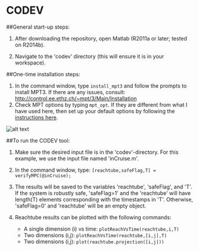 # CODEV

##General start-up steps:

1. After downloading the repository, open Matlab (R2011a or later; tested on R2014b).

2. Navigate to the 'codev' directory (this will ensure it is in your workspace).


##One-time installation steps:

1. In the command window, type ```install_mpt3``` and follow the prompts to install MPT3. 
If there are any issues, consult: http://control.ee.ethz.ch/~mpt/3/Main/Installation
2. Check MPT options by typing ```mpt_opt```. If they are different from what I have used here, then set up your default options by following the [instructions here](http://control.ee.ethz.ch/~mpt/3/Main/FAQ).

![alt text](https://bytebucket.org/nchan2/codev/raw/6cdcd30ccebbeca3f19b94fe0bdbc503423c671c/MPT3_mptopt.png)


##To run the CODEV tool:

1. Make sure the desired input file is in the 'codev'-directory. For this example, we use the input file named 'inCruise.m'.

2. In the command window, type: ```[reachtube,safeFlag,T] = verifyMPC(@inCruise);```

3. The results will be saved to the variables 'reachtube', 'safeFlag', and 'T'. 
If the system is robustly safe, 'safeFlag=1' and the 'reachtube' will have length(T) elements corresponding with the timestamps in 'T'. Otherwise, 'safeFlag=0' and 'reachtube' will be an empty object.

4. Reachtube results can be plotted with the following commands:
    * A single dimension (i) vs time: ```plotReachVsTime(reachtube,i,T)```
    * Two dimensions (i,j): ```plotReachVsTime(reachtube,[i,j],T)```
    * Two dimensions (i,j): ```plot(reachtube.projection([i,j]))```